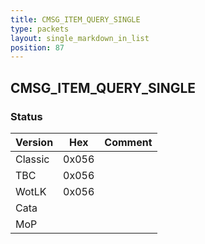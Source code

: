 ```yaml
---
title: CMSG_ITEM_QUERY_SINGLE
type: packets
layout: single_markdown_in_list
position: 87
---
```


## CMSG_ITEM_QUERY_SINGLE

### Status

Version    | Hex        | Comment
---------- | ---------- | ---------- 
Classic    | 0x056      |
TBC        | 0x056      |
WotLK      | 0x056      |
Cata       |            |
MoP        |            |
